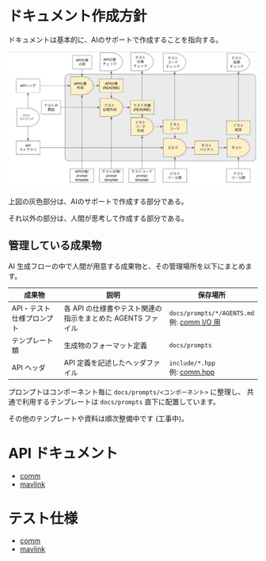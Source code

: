 # ドキュメント作成方針

ドキュメントは基本的に、AIのサポートで作成することを指向する。

![image](ai-colab-overview.png)

上図の灰色部分は、AIのサポートで作成する部分である。

それ以外の部分は、人間が思考して作成する部分である。

## 管理している成果物

AI 生成フローの中で人間が用意する成果物と、その管理場所を以下にまとめます。

| 成果物 | 説明 | 保存場所 |
|--------|------|---------|
| API・テスト仕様プロンプト | 各 API の仕様書やテスト関連の指示をまとめた AGENTS ファイル | `docs/prompts/*/AGENTS.md` <br>例: [comm I/O 用](prompts/comm/io/AGENTS.md) |
| テンプレート類 | 生成物のフォーマット定義 | `docs/prompts` |
| API ヘッダ | API 定義を記述したヘッダファイル | `include/*.hpp` <br>例: [comm.hpp](../include/comm.hpp) |

プロンプトはコンポーネント毎に `docs/prompts/<コンポーネント>` に整理し、
共通で利用するテンプレートは `docs/prompts` 直下に配置しています。

その他のテンプレートや資料は順次整備中です (工事中)。

# API ドキュメント
- [comm](api/comm/api_comm.md)
- [mavlink](api/mavlink/api_mavlink.md)

# テスト仕様
 - [comm](test/comm)
 - [mavlink](test/mavlink)

